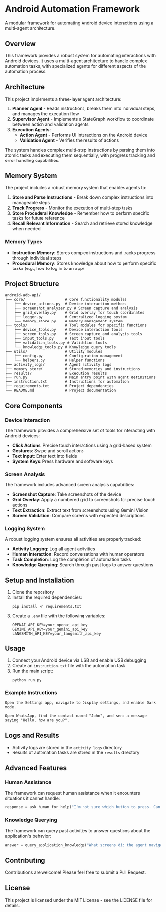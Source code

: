# Android Automation Framework

A modular framework for automating Android device interactions using a multi-agent architecture.

## Overview

This framework provides a robust system for automating interactions with Android devices. It uses a multi-agent architecture to handle complex automation tasks, with specialized agents for different aspects of the automation process.

## Architecture

This project implements a three-layer agent architecture:

1. **Planner Agent** - Reads instructions, breaks them into individual steps, and manages the execution flow
2. **Supervisor Agent** - Implements a StateGraph workflow to coordinate between action and validation agents
3. **Execution Agents**:
   - **Action Agent** - Performs UI interactions on the Android device
   - **Validation Agent** - Verifies the results of actions

The system handles complex multi-step instructions by parsing them into atomic tasks and executing them sequentially, with progress tracking and error handling capabilities.

## Memory System

The project includes a robust memory system that enables agents to:

1. **Store and Parse Instructions** - Break down complex instructions into manageable steps
2. **Track Progress** - Monitor the execution of multi-step tasks
3. **Store Procedural Knowledge** - Remember how to perform specific tasks for future reference
4. **Recall Relevant Information** - Search and retrieve stored knowledge when needed

### Memory Types

- **Instruction Memory**: Stores complex instructions and tracks progress through individual steps
- **Procedural Memory**: Stores knowledge about how to perform specific tasks (e.g., how to log in to an app)

## Project Structure

```
android-adb-api/
├── core/                  # Core functionality modules
│   ├── device_actions.py  # Device interaction methods
│   ├── screenshot_analyzer.py # Screen capture and analysis
│   ├── grid_overlay.py    # Grid overlay for touch coordinates
│   ├── logger.py          # Centralized logging system
│   └── memory_store.py    # Memory management system
├── tools/                 # Tool modules for specific functions
│   ├── device_tools.py    # Device interaction tools
│   ├── screen_tools.py    # Screen capture and analysis tools
│   ├── input_tools.py     # Text input tools
│   ├── validation_tools.py # Validation tools
│   └── knowledge_tools.py # Knowledge query tools
├── utils/                 # Utility modules
│   ├── config.py          # Configuration management
│   └── helpers.py         # Helper functions
├── activity_logs/         # Agent activity logs
├── memory_store/          # Stored memories and instructions
├── results/               # Execution results
├── run.py                 # Main entry point with agent definitions
├── instruction.txt        # Instructions for automation
├── requirements.txt       # Project dependencies
└── README.md              # Project documentation
```

## Core Components

### Device Interaction

The framework provides a comprehensive set of tools for interacting with Android devices:

- **Click Actions**: Precise touch interactions using a grid-based system
- **Gestures**: Swipe and scroll actions
- **Text Input**: Enter text into fields
- **System Keys**: Press hardware and software keys

### Screen Analysis

The framework includes advanced screen analysis capabilities:

- **Screenshot Capture**: Take screenshots of the device
- **Grid Overlay**: Apply a numbered grid to screenshots for precise touch actions
- **Text Extraction**: Extract text from screenshots using Gemini Vision
- **Screen Validation**: Compare screens with expected descriptions

### Logging System

A robust logging system ensures all activities are properly tracked:

- **Activity Logging**: Log all agent activities
- **Human Interaction**: Record conversations with human operators
- **Task Completion**: Log the completion of automation tasks
- **Knowledge Querying**: Search through past logs to answer questions

## Setup and Installation

1. Clone the repository
2. Install the required dependencies:
   ```
   pip install -r requirements.txt
   ```
3. Create a `.env` file with the following variables:
   ```
   OPENAI_API_KEY=your_openai_api_key
   GEMINI_API_KEY=your_gemini_api_key
   LANGSMITH_API_KEY=your_langsmith_api_key
   ```

## Usage

1. Connect your Android device via USB and enable USB debugging
2. Create an `instruction.txt` file with the automation task
3. Run the main script:
   ```
   python run.py
   ```

### Example Instructions

```
Open the Settings app, navigate to Display settings, and enable Dark mode.
```

```
Open WhatsApp, find the contact named "John", and send a message saying "Hello, how are you?".
```

## Logs and Results

- Activity logs are stored in the `activity_logs` directory
- Results of automation tasks are stored in the `results` directory

## Advanced Features

### Human Assistance

The framework can request human assistance when it encounters situations it cannot handle:

```python
response = ask_human_for_help("I'm not sure which button to press. Can you help?")
```

### Knowledge Querying

The framework can query past activities to answer questions about the application's behavior:

```python
answer = query_application_knowledge("What screens did the agent navigate through during the last task?")
```

## Contributing

Contributions are welcome! Please feel free to submit a Pull Request.

## License

This project is licensed under the MIT License - see the LICENSE file for details.
